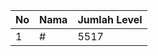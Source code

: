 | No | Nama            | Jumlah Level |
|----|-----------------|--------------|
| 1  | #    |    5517        |
